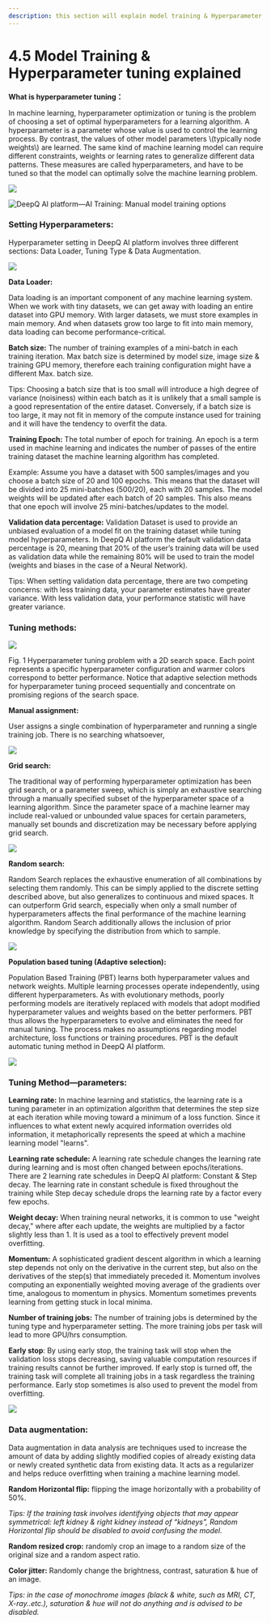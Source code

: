 ```yaml
---
description: this section will explain model training & Hyperparameter tuning
---
```


# 4.5 Model Training & Hyperparameter tuning explained

**What is hyperparameter tuning：**

In machine learning, hyperparameter optimization or tuning is the problem of choosing a set of optimal hyperparameters for a learning algorithm. A hyperparameter is a parameter whose value is used to control the learning process. By contrast, the values of other model parameters \\(typically node weights\\) are learned. The same kind of machine learning model can require different constraints, weights or learning rates to generalize different data patterns. These measures are called hyperparameters, and have to be tuned so that the model can optimally solve the machine learning problem.

![](../.gitbook/assets/con-4-5-1.png)

![DeepQ AI platform—AI Training: Manual model training options](../.gitbook/assets/con-4-5-2.png)

### Setting Hyperparameters:

Hyperparameter setting in DeepQ AI platform involves three different sections: Data Loader, Tuning Type & Data Augmentation.

![](../.gitbook/assets/con-4-5-3.png)

**Data Loader:**

Data loading is an important component of any machine learning system. When we work with tiny datasets, we can get away with loading an entire dataset into GPU memory. With larger datasets, we must store examples in main memory. And when datasets grow too large to fit into main memory, data loading can become performance-critical.

**Batch size:** The number of training examples of a mini-batch in each training iteration. Max batch size is determined by model size, image size & training GPU memory, therefore each training configuration might have a different Max. batch size.

Tips: Choosing a batch size that is too small will introduce a high degree of variance (noisiness) within each batch as it is unlikely that a small sample is a good representation of the entire dataset. Conversely, if a batch size is too large, it may not fit in memory of the compute instance used for training and it will have the tendency to overfit the data.

**Training Epoch:** The total number of epoch for training. An epoch is a term used in machine learning and indicates the number of passes of the entire training dataset the machine learning algorithm has completed.

Example: Assume you have a dataset with 500 samples/images and you choose a batch size of 20 and 100 epochs. This means that the dataset will be divided into 25 mini-batches (500/20), each with 20 samples. The model weights will be updated after each batch of 20 samples. This also means that one epoch will involve 25 mini-batches/updates to the model.

**Validation data percentage:** Validation Dataset is used to provide an unbiased evaluation of a model fit on the training dataset while tuning model hyperparameters. In DeepQ AI platform the default validation data percentage is 20, meaning that 20% of the user’s training data will be used as validation data while the remaining 80% will be used to train the model (weights and biases in the case of a Neural Network).

Tips: When setting validation data percentage, there are two competing concerns: with less training data, your parameter estimates have greater variance. With less validation data, your performance statistic will have greater variance.

### Tuning methods:

![](../.gitbook/assets/con-4-5-4.png)

Fig. 1 Hyperparameter tuning problem with a 2D search space. Each point represents a specific hyperparameter configuration and warmer colors correspond to better performance. Notice that adaptive selection methods for hyperparameter tuning proceed sequentially and concentrate on promising regions of the search space.

**Manual assignment:**

User assigns a single combination of hyperparameter and running a single training job. There is no searching whatsoever,

![](../.gitbook/assets/con-4-5-5.png)

**Grid search:**

The traditional way of performing hyperparameter optimization has been grid search, or a parameter sweep, which is simply an exhaustive searching through a manually specified subset of the hyperparameter space of a learning algorithm. Since the parameter space of a machine learner may include real-valued or unbounded value spaces for certain parameters, manually set bounds and discretization may be necessary before applying grid search.

![](../.gitbook/assets/con-4-5-6.png)

**Random search:**

Random Search replaces the exhaustive enumeration of all combinations by selecting them randomly. This can be simply applied to the discrete setting described above, but also generalizes to continuous and mixed spaces. It can outperform Grid search, especially when only a small number of hyperparameters affects the final performance of the machine learning algorithm. Random Search additionally allows the inclusion of prior knowledge by specifying the distribution from which to sample.

![](../.gitbook/assets/con-4-5-7.png)

**Population based tuning (Adaptive selection):**

Population Based Training (PBT) learns both hyperparameter values and network weights. Multiple learning processes operate independently, using different hyperparameters. As with evolutionary methods, poorly performing models are iteratively replaced with models that adopt modified hyperparameter values and weights based on the better performers. PBT thus allows the hyperparameters to evolve and eliminates the need for manual tuning. The process makes no assumptions regarding model architecture, loss functions or training procedures. PBT is the default automatic tuning method in DeepQ AI platform.

![](../.gitbook/assets/con-4-5-8.png)

### **Tuning Method—parameters:**

**Learning rate:** In machine learning and statistics, the learning rate is a tuning parameter in an optimization algorithm that determines the step size at each iteration while moving toward a minimum of a loss function. Since it influences to what extent newly acquired information overrides old information, it metaphorically represents the speed at which a machine learning model "learns".

**Learning rate schedule:** A learning rate schedule changes the learning rate during learning and is most often changed between epochs/iterations. There are 2 learning rate schedules in DeepQ AI platform: Constant & Step decay. The learning rate in constant schedule is fixed throughout the training while Step decay schedule drops the learning rate by a factor every few epochs.

**Weight decay:** When training neural networks, it is common to use "weight decay," where after each update, the weights are multiplied by a factor slightly less than 1. It is used as a tool to effectively prevent model overfitting.

**Momentum:** A sophisticated gradient descent algorithm in which a learning step depends not only on the derivative in the current step, but also on the derivatives of the step(s) that immediately preceded it. Momentum involves computing an exponentially weighted moving average of the gradients over time, analogous to momentum in physics. Momentum sometimes prevents learning from getting stuck in local minima.

**Number of training jobs:** The number of training jobs is determined by the tuning type and hyperparameter setting. The more training jobs per task will lead to more GPU/hrs consumption.

**Early stop**: By using early stop, the training task will stop when the validation loss stops decreasing, saving valuable computation resources if training results cannot be further improved. If early stop is turned off, the training task will complete all training jobs in a task regardless the training performance. Early stop sometimes is also used to prevent the model from overfitting.

![](../.gitbook/assets/con-4-5-9.png)

### **Data augmentation:**

Data augmentation in data analysis are techniques used to increase the amount of data by adding slightly modified copies of already existing data or newly created synthetic data from existing data. It acts as a regularizer and helps reduce overfitting when training a machine learning model.

**Random Horizontal flip:** flipping the image horizontally with a probability of 50%.

_Tips: If the training task involves identifying objects that may appear symmetrical: left kidney & right kidney instead of “kidneys”, Random Horizontal flip should be disabled to avoid confusing the model._

**Random resized crop:** randomly crop an image to a random size of the original size and a random aspect ratio.

**Color jitter:** Randomly change the brightness, contrast, saturation & hue of an image.

_Tips: in the case of monochrome images (black & white, such as MRI, CT, X-ray..etc.), saturation & hue will not do anything and is advised to be disabled._
